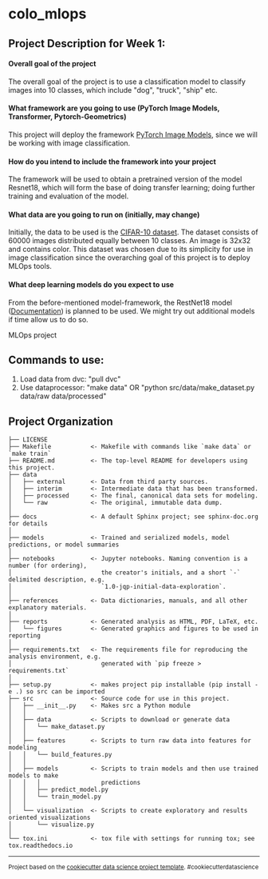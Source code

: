 colo_mlops
==============================

## Project Description for Week 1:

#### Overall goal of the project
The overall goal of the project is to use a classification model to classify images into 10 classes, which include "dog", "truck", "ship" etc. 

#### What framework are you going to use (PyTorch Image Models, Transformer, Pytorch-Geometrics)
This project will deploy the framework [PyTorch Image Models](https://github.com/rwightman/pytorch-image-models), since we will be working with image classification.

#### How do you intend to include the framework into your project
The framework will be used to obtain a pretrained version of the model Resnet18, which will form the base of doing transfer learning; doing further training and evaluation of the model. 

#### What data are you going to run on (initially, may change)
Initially, the data to be used is the [CIFAR-10 dataset](https://www.cs.toronto.edu/~kriz/cifar.html). The dataset consists of 60000 images distributed equally between 10 classes. An image is 32x32 and contains color. This dataset was chosen due to its simplicity for use in image classification since the overarching goal of this project is to deploy MLOps tools.

#### What deep learning models do you expect to use
From the before-mentioned model-framework, the RestNet18 model ([Documentation](https://arxiv.org/abs/1512.03385)) is planned to be used. We might try out additional models if time allow us to do so. 


MLOps project
## Commands to use:
1. Load data from dvc:  "pull dvc"
2. Use dataprocessor:   "make data" OR "python src/data/make_dataset.py data/raw data/processed"


Project Organization
------------

    ├── LICENSE
    ├── Makefile           <- Makefile with commands like `make data` or `make train`
    ├── README.md          <- The top-level README for developers using this project.
    ├── data
    │   ├── external       <- Data from third party sources.
    │   ├── interim        <- Intermediate data that has been transformed.
    │   ├── processed      <- The final, canonical data sets for modeling.
    │   └── raw            <- The original, immutable data dump.
    │
    ├── docs               <- A default Sphinx project; see sphinx-doc.org for details
    │
    ├── models             <- Trained and serialized models, model predictions, or model summaries
    │
    ├── notebooks          <- Jupyter notebooks. Naming convention is a number (for ordering),
    │                         the creator's initials, and a short `-` delimited description, e.g.
    │                         `1.0-jqp-initial-data-exploration`.
    │
    ├── references         <- Data dictionaries, manuals, and all other explanatory materials.
    │
    ├── reports            <- Generated analysis as HTML, PDF, LaTeX, etc.
    │   └── figures        <- Generated graphics and figures to be used in reporting
    │
    ├── requirements.txt   <- The requirements file for reproducing the analysis environment, e.g.
    │                         generated with `pip freeze > requirements.txt`
    │
    ├── setup.py           <- makes project pip installable (pip install -e .) so src can be imported
    ├── src                <- Source code for use in this project.
    │   ├── __init__.py    <- Makes src a Python module
    │   │
    │   ├── data           <- Scripts to download or generate data
    │   │   └── make_dataset.py
    │   │
    │   ├── features       <- Scripts to turn raw data into features for modeling
    │   │   └── build_features.py
    │   │
    │   ├── models         <- Scripts to train models and then use trained models to make
    │   │   │                 predictions
    │   │   ├── predict_model.py
    │   │   └── train_model.py
    │   │
    │   └── visualization  <- Scripts to create exploratory and results oriented visualizations
    │       └── visualize.py
    │
    └── tox.ini            <- tox file with settings for running tox; see tox.readthedocs.io


--------

<p><small>Project based on the <a target="_blank" href="https://drivendata.github.io/cookiecutter-data-science/">cookiecutter data science project template</a>. #cookiecutterdatascience</small></p>
